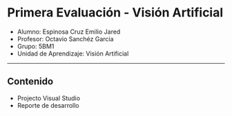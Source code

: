 # Primera Evaluación - Visión Artificial

- Alumno: Espinosa Cruz Emilio Jared
- Profesor: Octavio Sanchéz Garcia
- Grupo: 5BM1
- Unidad de Aprendizaje: Visión Artificial

---

## Contenido

- Projecto Visual Studio
- Reporte de desarrollo
